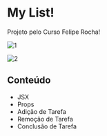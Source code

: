 # My List!

Projeto pelo Curso Felipe Rocha!

![1](https://user-images.githubusercontent.com/85139137/180329941-ae0ff37a-9096-4779-aa8f-4a7edf4ddf65.png)


![2](https://user-images.githubusercontent.com/85139137/180329929-30cdb757-12d8-4750-9215-aa400fa3dd94.jpg)


## Conteúdo

- JSX
- Props
- Adição de Tarefa
- Remoção de Tarefa
- Conclusão de Tarefa
